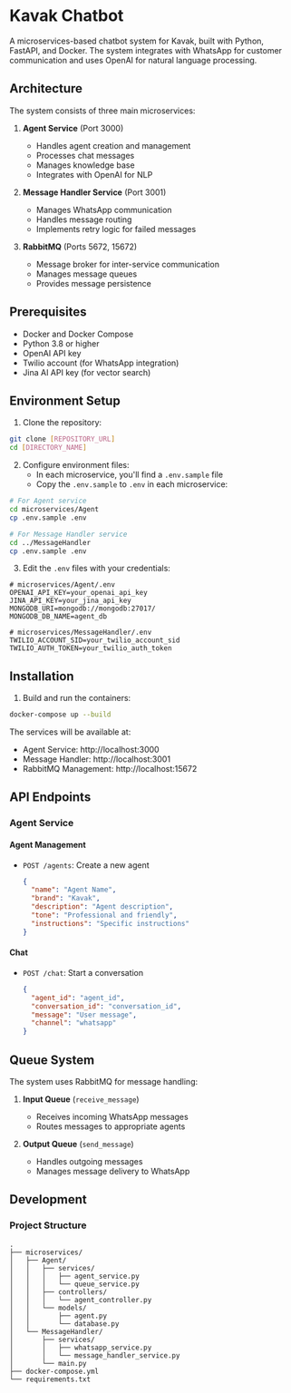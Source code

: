 # Kavak Chatbot

A microservices-based chatbot system for Kavak, built with Python, FastAPI, and Docker. The system integrates with WhatsApp for customer communication and uses OpenAI for natural language processing.

## Architecture

The system consists of three main microservices:

1. **Agent Service** (Port 3000)
   - Handles agent creation and management
   - Processes chat messages
   - Manages knowledge base
   - Integrates with OpenAI for NLP

2. **Message Handler Service** (Port 3001)
   - Manages WhatsApp communication
   - Handles message routing
   - Implements retry logic for failed messages

3. **RabbitMQ** (Ports 5672, 15672)
   - Message broker for inter-service communication
   - Manages message queues
   - Provides message persistence

## Prerequisites

- Docker and Docker Compose
- Python 3.8 or higher
- OpenAI API key
- Twilio account (for WhatsApp integration)
- Jina AI API key (for vector search)

## Environment Setup

1. Clone the repository:
```bash
git clone [REPOSITORY_URL]
cd [DIRECTORY_NAME]
```

2. Configure environment files:
   - In each microservice, you'll find a `.env.sample` file
   - Copy the `.env.sample` to `.env` in each microservice:
```bash
# For Agent service
cd microservices/Agent
cp .env.sample .env

# For Message Handler service
cd ../MessageHandler
cp .env.sample .env
```

3. Edit the `.env` files with your credentials:
```env
# microservices/Agent/.env
OPENAI_API_KEY=your_openai_api_key
JINA_API_KEY=your_jina_api_key
MONGODB_URI=mongodb://mongodb:27017/
MONGODB_DB_NAME=agent_db

# microservices/MessageHandler/.env
TWILIO_ACCOUNT_SID=your_twilio_account_sid
TWILIO_AUTH_TOKEN=your_twilio_auth_token
```

## Installation

1. Build and run the containers:
```bash
docker-compose up --build
```

The services will be available at:
- Agent Service: http://localhost:3000
- Message Handler: http://localhost:3001
- RabbitMQ Management: http://localhost:15672

## API Endpoints

### Agent Service

#### Agent Management
- `POST /agents`: Create a new agent
  ```json
  {
    "name": "Agent Name",
    "brand": "Kavak",
    "description": "Agent description",
    "tone": "Professional and friendly",
    "instructions": "Specific instructions"
  }
  ```

#### Chat
- `POST /chat`: Start a conversation
  ```json
  {
    "agent_id": "agent_id",
    "conversation_id": "conversation_id",
    "message": "User message",
    "channel": "whatsapp"
  }
  ```

## Queue System

The system uses RabbitMQ for message handling:

1. **Input Queue** (`receive_message`)
   - Receives incoming WhatsApp messages
   - Routes messages to appropriate agents

2. **Output Queue** (`send_message`)
   - Handles outgoing messages
   - Manages message delivery to WhatsApp

## Development

### Project Structure
```
.
├── microservices/
│   ├── Agent/
│   │   ├── services/
│   │   │   ├── agent_service.py
│   │   │   └── queue_service.py
│   │   ├── controllers/
│   │   │   └── agent_controller.py
│   │   └── models/
│   │       ├── agent.py
│   │       └── database.py
│   └── MessageHandler/
│       ├── services/
│       │   ├── whatsapp_service.py
│       │   └── message_handler_service.py
│       └── main.py
├── docker-compose.yml
└── requirements.txt
```
